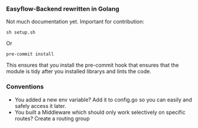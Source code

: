 ### Easyflow-Backend rewritten in Golang
Not much documentation yet. Important for contribution:
```
sh setup.sh
```
Or 
```
pre-commit install
```
This ensures that you install the pre-commit hook that ensures
that the module is tidy after you installed librarys and lints the code.

### Conventions
- You added a new env variable? 
Add it to config.go so you can easily and safely access it later.
- You built a Middleware which should only work selectively on specific routes?
Create a routing group